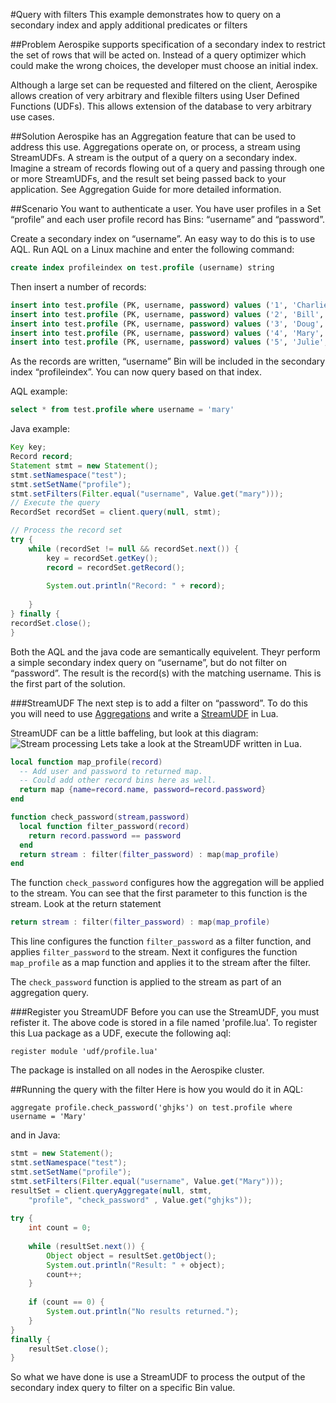 #Query with filters
This example demonstrates how to query on a secondary index and apply additional predicates or filters 


##Problem
Aerospike supports specification of a secondary index to restrict the set of rows that will be acted on. Instead of a query optimizer which could make the wrong choices, the developer must choose an initial index.

Although a large set can be requested and filtered on the client, Aerospike allows creation of very arbitrary and flexible filters using User Defined Functions (UDFs). This allows extension of the database to very arbitrary use cases.

##Solution
Aerospike has an Aggregation feature that can be used to address this use. Aggregations operate on, or process,  a stream using StreamUDFs. A stream is the output of a query on a secondary index. Imagine a stream of records flowing out of a query and passing through one or more StreamUDFs, and the result set being passed back to your application. See Aggregation Guide for more detailed information.  

##Scenario
You want to authenticate a user. You have user profiles in a Set “profile” and each user profile record has Bins: “username” and “password”. 

Create a secondary index on “username”. An easy way to do this is to use AQL. Run AQL on a Linux machine and enter the following command:
```sql
create index profileindex on test.profile (username) string
```
Then insert a number of records:
```sql
insert into test.profile (PK, username, password) values ('1', 'Charlie', 'cpass')
insert into test.profile (PK, username, password) values ('2', 'Bill', 'hknfpkj')
insert into test.profile (PK, username, password) values ('3', 'Doug', 'dj6554')
insert into test.profile (PK, username, password) values ('4', 'Mary', 'ghjks')
insert into test.profile (PK, username, password) values ('5', 'Julie', 'zzxzxvv')
```
As the records are written, “username” Bin will be included in the secondary index “profileindex”. You can now query based on that index.

AQL example:
```sql
select * from test.profile where username = 'mary'
```
Java example:
```java
Key key;
Record record;
Statement stmt = new Statement();
stmt.setNamespace("test");
stmt.setSetName("profile");
stmt.setFilters(Filter.equal("username", Value.get("mary")));
// Execute the query
RecordSet recordSet = client.query(null, stmt);

// Process the record set
try {
	while (recordSet != null && recordSet.next()) {
		key = recordSet.getKey();
		record = recordSet.getRecord();
				
		System.out.println("Record: " + record);
				
	}
} finally {
recordSet.close();
}
```
Both the AQL and the java code are semantically equivelent. Theyr perform a simple secondary index query on “username”, but do not filter on “password”. The result is the record(s) with the matching username. This is the first part of the solution.

###StreamUDF
The next step is to add a filter on “password”. To do this you will need to use [Aggregations](https://docs.aerospike.com/display/V3/Aggregation+Guide) and write a [StreamUDF](https://docs.aerospike.com/pages/viewpage.action?pageId=3807962) in Lua.

StreamUDF can be a little baffeling, but look at this diagram:
![Stream processing](https://github.com/aerospike/query-with-filters/edit/master/query_stream_filter.png)
Lets take a look at the StreamUDF written in Lua.
```lua
local function map_profile(record)
  -- Add user and password to returned map.
  -- Could add other record bins here as well.
  return map {name=record.name, password=record.password}
end

function check_password(stream,password)
  local function filter_password(record)
    return record.password == password
  end
  return stream : filter(filter_password) : map(map_profile)
end
```
The function ```check_password``` configures how the aggregation will be applied to the stream. You can see that the first parameter to this function is the stream. Look at the return statement 
```lua
return stream : filter(filter_password) : map(map_profile)
```
This line configures the function ```filter_password``` as a filter function, and applies ```filter_password``` to the stream. Next it configures the function ```map_profile``` as a map function and applies it to the stream after the filter.

The ```check_password``` function is applied to the stream as part of an aggregation query. 

###Register you StreamUDF
Before you can use the StreamUDF, you must refister it. The above code is stored in a file named 'profile.lua'. To register this Lua package as a UDF, execute the following aql:
```
register module 'udf/profile.lua'
```
The package is installed on all nodes in the Aerospike cluster.

##Running the query with the filter
Here is how you would do it in AQL:
```
aggregate profile.check_password('ghjks') on test.profile where username = 'Mary'
```
and in Java:
```java
stmt = new Statement();
stmt.setNamespace("test");
stmt.setSetName("profile");
stmt.setFilters(Filter.equal("username", Value.get("Mary")));
resultSet = client.queryAggregate(null, stmt, 
	"profile", "check_password" , Value.get("ghjks"));
				
try {
	int count = 0;
			
	while (resultSet.next()) {
		Object object = resultSet.getObject();
		System.out.println("Result: " + object);
		count++;
	}
			
	if (count == 0) {
		System.out.println("No results returned.");			
	}
}
finally {
	resultSet.close();
}
```
So what we have done is use a StreamUDF to process the output of the secondary index query to filter on a specific Bin value.

